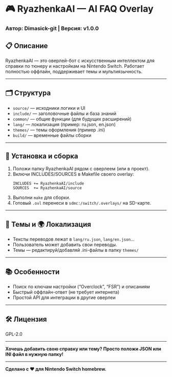 # 🎮 RyazhenkaAI — AI FAQ Overlay

### Автор: Dimasick-git | Версия: v1.0.0

## 📋 Описание
RyazhenkaAI — это оверлей-бот с искусственным интеллектом для справки по тюнеру и настройкам на Nintendo Switch. Работает полностью оффлайн, поддерживает темы и мультиязычность.

---
## 🗂️ Структура
- `source/` — исходники логики и UI
- `include/` — заголовочные файлы и база знаний
- `common/` — общие функции (для будущих расширений)
- `lang/` — локализация (пример: ru.json, en.json)
- `themes/` — темы оформления (пример .ini)
- `build/` — временные файлы сборки

---
## 🚀 Установка и сборка
1. Положи папку RyazhenkaAI рядом с оверлеем (или в проект).
2. Включи INCLUDES/SOURCES в Makefile своего overlay:
   ```
   INCLUDES += RyazhenkaAI/include
   SOURCES  += RyazhenkaAI/source
   ```
3. Выполни `make` для сборки.
4. Готовый `.ovl` перенеси в `sdmc:/switch/.overlays/` на SD-карте.

---
## 🎨 Темы и 🌍 Локализация
- Тексты переводов лежат в `lang/ru.json`, `lang/en.json`...
- Пользователь может добавить свои переводы.
- Темы — редактируй/добавляй .ini-файлы в папку `themes/`

---
## 📚 Особенности
- Поиск по ключам настройки (“Overclock”, “FSR”) и описаниям
- Быстрый оффлайн-ответ (не требует интернета)
- Простой API для интеграции в другие оверлеи

---
## 🛠️ Лицензия
GPL-2.0

---
**Хочешь добавить свою справку или тему? Просто положи JSON или INI файл в нужную папку!**

---
**Сделано с ❤️ для Nintendo Switch homebrew.**
